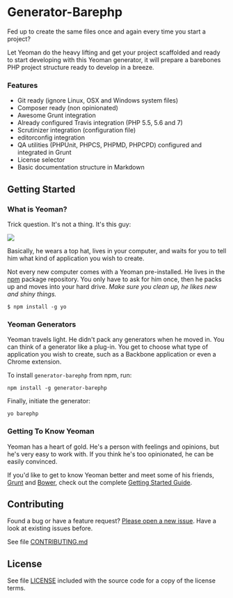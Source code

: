 # Generator-Barephp

Fed up to create the same files once and again every time you start a project?

Let Yeoman do the heavy lifting and get your project scaffolded and ready to start developing with this Yeoman generator, it will prepare a barebones PHP project structure ready to develop in a breeze.

### Features
* Git ready (ignore Linux, OSX and Windows system files)
* Composer ready (non opinionated)
* Awesome Grunt integration
* Already configured Travis integration (PHP 5.5, 5.6 and 7)
* Scrutinizer integration (configuration file)
* editorconfig integration
* QA utilities (PHPUnit, PHPCS, PHPMD, PHPCPD) configured and integrated in Grunt
* License selector
* Basic documentation structure in Markdown

## Getting Started

### What is Yeoman?

Trick question. It's not a thing. It's this guy:

![](http://i.imgur.com/JHaAlBJ.png)

Basically, he wears a top hat, lives in your computer, and waits for you to tell him what kind of application you wish to create.

Not every new computer comes with a Yeoman pre-installed. He lives in the [npm](https://npmjs.org) package repository. You only have to ask for him once, then he packs up and moves into your hard drive. *Make sure you clean up, he likes new and shiny things.*

```
$ npm install -g yo
```

### Yeoman Generators

Yeoman travels light. He didn't pack any generators when he moved in. You can think of a generator like a plug-in. You get to choose what type of application you wish to create, such as a Backbone application or even a Chrome extension.

To install `generator-barephp` from npm, run:

```
npm install -g generator-barephp
```

Finally, initiate the generator:
```
yo barephp
```

### Getting To Know Yeoman

Yeoman has a heart of gold. He's a person with feelings and opinions, but he's very easy to work with. If you think he's too opinionated, he can be easily convinced.

If you'd like to get to know Yeoman better and meet some of his friends, [Grunt](http://gruntjs.com) and [Bower](http://bower.io), check out the complete [Getting Started Guide](https://github.com/yeoman/yeoman/wiki/Getting-Started).

## Contributing

Found a bug or have a feature request? [Please open a new issue](issues). Have a look at existing issues before.

See file [CONTRIBUTING.md](CONTRIBUTING.md)

## License

See file [LICENSE](LICENSE) included with the source code for a copy of the license terms.
